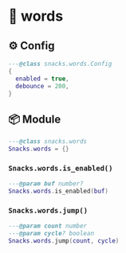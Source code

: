 # 🍿 words

<!-- docgen -->

## ⚙️ Config

```lua
---@class snacks.words.Config
{
  enabled = true,
  debounce = 200,
}
```

## 📦 Module

```lua
---@class snacks.words
Snacks.words = {}
```

### `Snacks.words.is_enabled()`

```lua
---@param buf number?
Snacks.words.is_enabled(buf)
```

### `Snacks.words.jump()`

```lua
---@param count number
---@param cycle? boolean
Snacks.words.jump(count, cycle)
```
